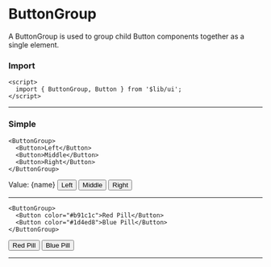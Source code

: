 <script>
	import { ButtonGroup, Button } from '$lib/ui';
  import Tables from './Tables.svelte';

  let name = '';
</script>

# ButtonGroup

A ButtonGroup is used to group child Button components together as a single element.

### Import

```svelte
<script>
  import { ButtonGroup, Button } from '$lib/ui';
</script>
```

---

### Simple

```svelte
<ButtonGroup>
  <Button>Left</Button>
  <Button>Middle</Button>
  <Button>Right</Button>
</ButtonGroup>
```
Value: {name}
<ButtonGroup bind:value={name}>
  <Button name="left">Left</Button>
  <Button name="middle">Middle</Button>
  <Button  name="right">Right</Button>
</ButtonGroup>

---

```svelte
<ButtonGroup>
  <Button color="#b91c1c">Red Pill</Button>
  <Button color="#1d4ed8">Blue Pill</Button>
</ButtonGroup>
```
<ButtonGroup>
  <Button color="#b91c1c">Red Pill</Button>
  <Button color="#1d4ed8">Blue Pill</Button>
</ButtonGroup>

---

<Tables />